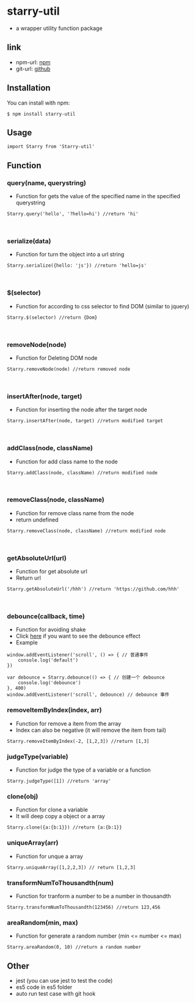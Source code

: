 # starry-util

* a wrapper utility function package

## link

* npm-url: [npm](https://www.npmjs.com/package/starry-util)
* git-url: [github](https://github.com/leowang7553/starry-util)

## Installation

You can install with npm:

```
$ npm install starry-util
```

## Usage

```
import Starry from 'Starry-util'
```

## Function

### query(name, querystring)
- Function for gets the value of the specified name in the specified querystring
```
Starry.query('hello', '?hello=hi') //return 'hi'
```
<br>

### serialize(data)
- Function for turn the object into a url string
```
Starry.serialize({hello: 'js'}) //return 'hello=js'
```
<br>

### $(selector)
- Function for according to css selector to find DOM (similar to jquery)
```
Starry.$(selector) //return {Dom}
```
<br>

### removeNode(node)
- Function for Deleting DOM node
```
Starry.removeNode(node) //return removed node
```
<br>

### insertAfter(node, target)
- Function for inserting the node after the target node
```
Starry.insertAfter(node, target) //return modified target 
```
<br>

### addClass(node, className)
- Function for add class name to the node 
```
Starry.addClass(node, className) //return modified node
```
<br>

### removeClass(node, className)
- Function for remove class name from the node
- return undefined
```
Starry.removeClass(node, className) //return modified node
```
<br>

### getAbsoluteUrl(url)
- Function for get absolute url
- Return url
```
Starry.getAbsoluteUrl('/hhh') //return 'https://github.com/hhh'
```
<br>

### debounce(callback, time)
- Function for avoiding shake
- Click [here](http://coding.imweb.io/demo/p8/debounce.html) if you want to see the debounce effect
- Example
```
window.addEventListener('scroll', () => { // 普通事件
    console.log('default')
})

var debounce = Starry.debounce(() => { // 创建一个 debounce
    console.log('debounce')
}, 400)
window.addEventListener('scroll', debounce) // debounce 事件
```

### removeItemByIndex(index, arr)
- Function for remove a item from the array
- Index can also be negative (it will remove the item from tail)
```
Starry.removeItemByIndex(-2, [1,2,3]) //return [1,3]
```

### judgeType(variable)
 - Function for judge the type of a variable or a function
 ```
 Starry.judgeType([1]) //return 'array'
 ```
 
 ### clone(obj)
 - Function for clone a variable
 - It will deep copy a object or a array
 ```
 Starry.clone({a:{b:1}}) //return {a:{b:1}}
 ```
 
 ### uniqueArray(arr)
 - Function for unque a array
 ```
 Starry.uniqueArray([1,2,2,3]) // return [1,2,3]
 ```
 
 ### transformNumToThousandth(num)
 - Function for tranform a number to be a number in thousandth
 ```
 Starry.transformNumToThousandth(123456) //return 123,456
 ```
 
 ### areaRandom(min, max)
 - Function for generate a random number (min <= number <= max)
 ```
 Starry.areaRandom(0, 10) //return a random number
 ```

## Other
* jest (you can use jest to test the code)
* es5 code in es5 folder
* auto run test case with git hook
